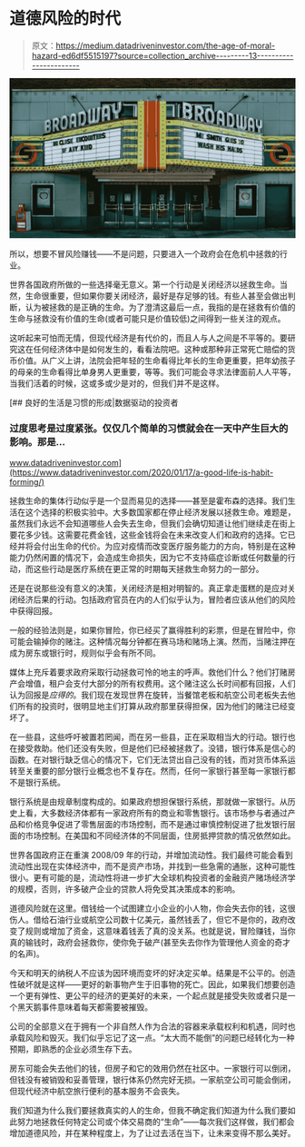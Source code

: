# 道德风险的时代

> 原文：<https://medium.datadriveninvestor.com/the-age-of-moral-hazard-ed6df5515197?source=collection_archive---------13----------------------->

![](img/8c844e20de93e1a11c9868704d6c3dbc.png)

所以，想要不冒风险赚钱——不是问题，只要进入一个政府会在危机中拯救的行业。

世界各国政府所做的一些选择毫无意义。第一个行动是关闭经济以拯救生命。当然，生命很重要，但如果你要关闭经济，最好是存足够的钱。有些人甚至会做出判断，认为被拯救的是正确的生命。为了澄清这最后一点，我指的是在拯救有价值的生命与拯救没有价值的生命(或者可能只是价值较低)之间得到一些关注的观点。

这听起来可怕而无情，但现代经济是有代价的，而且人与人之间是不平等的。要研究这在任何经济体中是如何发生的，看看法院吧。这种或那种非正常死亡赔偿的货币价值。从广义上讲，法院会把年轻的生命看得比年长的生命更重要，把年幼孩子的母亲的生命看得比单身男人更重要，等等。我们可能会寻求法律面前人人平等，当我们活着的时候，这或多或少是对的，但我们并不是这样。

[](https://www.datadriveninvestor.com/2020/01/17/a-good-life-is-habit-forming/) [## 良好的生活是习惯的形成|数据驱动的投资者

### 过度思考是过度紧张。仅仅几个简单的习惯就会在一天中产生巨大的影响。那是…

www.datadriveninvestor.com](https://www.datadriveninvestor.com/2020/01/17/a-good-life-is-habit-forming/) 

拯救生命的集体行动似乎是一个显而易见的选择——甚至是霍布森的选择。我们生活在这个选择的积极实验中。大多数国家都在停止经济发展以拯救生命。难题是，虽然我们永远不会知道哪些人会失去生命，但我们会确切知道让他们继续走在街上要花多少钱。这需要花费金钱，这些金钱将会在未来改变人们和政府的选择。它已经并将会付出生命的代价。为应对疫情而改变医疗服务能力的方向，特别是在这种能力仍然闲置的情况下，会造成生命损失，因为它不支持癌症诊断或任何数量的行动，而这些行动是医疗系统在更正常的时期每天拯救生命努力的一部分。

还是在说那些没有意义的决策，关闭经济是相对明智的。真正拿走蛋糕的是应对关闭经济后果的行动。包括政府官员在内的人们似乎认为，冒险者应该从他们的风险中获得回报。

一般的经验法则是，如果你冒险，你已经买了赢得胜利的彩票，但是在冒险中，你可能会输掉你的赌注。这种情况每分钟都在赛马场和赌场上演。然而，当赌注押在成为房东或银行时，规则似乎会有所不同。

媒体上充斥着要求政府采取行动拯救可怜的地主的呼声。救他们什么？他们打赌房产会增值，租户会支付大部分的所有权费用。这个赌注这么长时间都有回报，人们认为回报是*应得的*。我们现在发现世界在旋转，当餐馆老板和航空公司老板失去他们所有的投资时，很明显地主们打算从政府那里获得担保，因为他们的赌注已经变坏了。

在一些县，这些呼吁被置若罔闻，而在另一些县，正在采取相当大的行动。银行也在接受救助。他们还没有失败，但是他们已经被拯救了。没错，银行体系是信心的函数。在对银行缺乏信心的情况下，它们无法贷出自己没有的钱，而对货币体系运转至关重要的部分银行业概念也不复存在。然而，任何一家银行甚至每一家银行都不是银行系统。

银行系统是由规章制度构成的。如果政府想担保银行系统，那就做一家银行。从历史上看，大多数经济体都有一家政府所有的商业和零售银行。该市场参与者通过产品和价格竞争促进了零售层面的市场控制，而不是通过审慎控制促进了批发银行层面的市场控制。在美国和不同经济体的不同层面，住房抵押贷款的情况依然如此。

世界各国政府正在重演 2008/09 年的行动，并增加流动性。我们最终可能会看到流动性出现在实体经济中，而不是资产市场，并找到一些急需的通胀，这种可能性很小。更有可能的是，流动性将进一步扩大全球机构投资者的金融资产赌场经济学的规模，否则，许多破产企业的贷款人将免受其决策成本的影响。

道德风险就在这里。借钱给一个试图建立小企业的小人物，你会失去你的钱，这很伤人。借给石油行业或航空公司数十亿美元，虽然钱丢了，但它不是你的，政府改变了规则或增加了资金，这意味着钱丢了真的没关系。也就是说，冒险赚钱，当你真的输钱时，政府会拯救你，使你免于破产(甚至失去你作为管理他人资金的奇才的名声)。

今天和明天的纳税人不应该为因环境而变坏的好决定买单。结果是不公平的。创造性破坏就是这样——更好的新事物产生于旧事物的死亡。因此，如果我们想要创造一个更有弹性、更公平的经济的更美好的未来，一个起点就是接受失败或者只是一个黑天鹅事件意味着每天都需要被摧毁。

公司的全部意义在于拥有一个非自然人作为合法的容器来承载权利和机遇，同时也承载风险和毁灭。我们似乎忘记了这一点。“太大而不能倒”的问题已经转化为一种预期，即熟悉的企业必须生存下去。

房东可能会失去他们的钱，但房子和它的效用仍然在社区中。一家银行可以倒闭，但钱没有被销毁和妥善管理，银行体系仍然完好无损。一家航空公司可能会倒闭，但现代经济中航空旅行便利的基本服务不会丧失。

我们知道为什么我们要拯救真实的人的生命，但我不确定我们知道为什么我们要如此努力地拯救任何特定公司或个体交易商的“生命”——每次我们这样做，我们都会增加道德风险，并在某种程度上，为了让过去活在当下，让未来变得不那么美好。